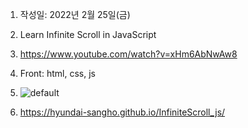 1. 작성일: 2022년 2월 25일(금)

2. Learn Infinite Scroll in JavaScript

3. https://www.youtube.com/watch?v=xHm6AbNwAw8

4. Front: html, css, js

5. ![default](screen.gif)

6. https://hyundai-sangho.github.io/InfiniteScroll_js/
